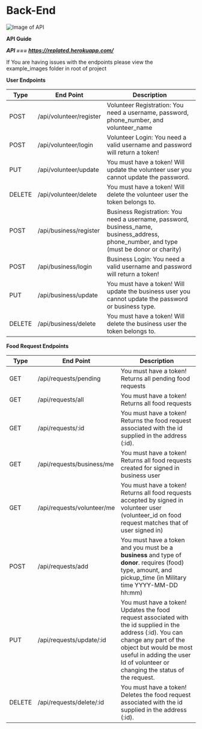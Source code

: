 # Back-End

![Image of API](https://upload.wikimedia.org/wikipedia/commons/thumb/6/6c/Cloud-API-Logo.svg/267px-Cloud-API-Logo.svg.png)


**API Guide**

***API === https://replated.herokuapp.com/***

If You are having issues with the endpoints please view the example_images folder in root of project

**User Endpoints**

Type | End Point | Description
------------ | ------------ | -------------
POST | /api/volunteer/register | Volunteer Registration: You need a username, password, phone_number, and volunteer_name
POST | /api/volunteer/login | Volunteer Login: You need a valid username and password will return a token!
PUT | /api/volunteer/update | You must have a token! Will update the volunteer user you cannot update the password.
DELETE | /api/volunteer/delete | You must have a token! Will delete the volunteer user the token belongs to.
POST | /api/business/register | Business Registration: You need a username, password, business_name, business_address, phone_number, and type (must be donor or charity)
POST | /api/business/login | Business Login: You need a valid username and password will return a token!
PUT | /api/business/update | You must have a token! Will update the business user you cannot update the password or business type.
DELETE | /api/business/delete | You must have a token! Will delete the business user the token belongs to.

**Food Request Endpoints**

Type | End Point | Description
------------ | ------------ | -------------
GET | /api/requests/pending | You must have a token! Returns all pending food requests 
GET | /api/requests/all | You must have a token! Returns all food requests
GET | /api/requests/:id | You must have a token! Returns the food request associated with the id supplied in the address (:id).
GET | /api/requests/business/me | You must have a token! Returns all food requests created for signed in business user 
GET | /api/requests/volunteer/me | You must have a token! Returns all food requests accepted by signed in volunteer user (volunteer_id on food request matches that of user signed in)
POST | /api/requests/add | You must have a token and you must be a **business** and type of **donor**. requires (food) type, amount, and pickup_time (in Military time YYYY-MM-DD hh:mm) 
PUT | /api/requests/update/:id | You must have a token! Updates the food request associated with the id supplied in the address (:id). You can change any part of the object but would be most useful in adding the user Id of volunteer or changing the status of the request.
DELETE | /api/requests/delete/:id | You must have a token! Deletes the food request associated with the id supplied in the address (:id).
